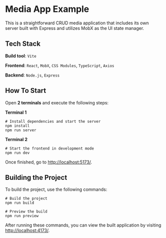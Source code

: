 # Media App Example

This is a straightforward CRUD media application that includes its own server built with Express and utilizes MobX as the UI state manager.

## Tech Stack

**Build tool**: `Vite`

**Frontend**: `React`, `MobX`, `CSS Modules`, `TypeScript`, `Axios`

**Backend**: `Node.js`, `Express`

## How To Start

Open **2 terminals** and execute the following steps:

**Terminal 1**

```
# Install dependencies and start the server
npm install
npm run server
```

**Terminal 2**

```
# Start the frontend in development mode
npm run dev
```

Once finished, go to <http://localhost:5173/>.

## Building the Project

To build the project, use the following commands:

```
# Build the project
npm run build

# Preview the build
npm run preview
```

After running these commands, you can view the built application by visiting <http://localhost:4173/>.
